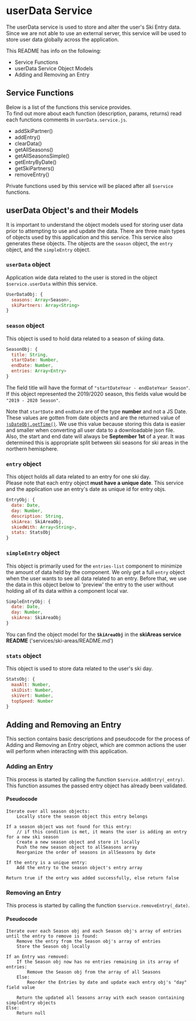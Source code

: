# userData Service

The userData service is used to store and alter the user's Ski Entry data.  
Since we are not able to use an external server, this service will be used to store user data globally across the application.  

This README has info on the following:

* Service Functions
* userData Service Object Models
* Adding and Removing an Entry

## Service Functions

Below is a list of the functions this service provides.  
To find out more about each function (description, params, returns) read each functions comments in `userData.service.js`.

* addSkiPartner()
* addEntry()
* clearData()
* getAllSeasons()
* getAllSeasonsSimple()
* getEntryByDate()
* getSkiPartners()
* removeEntry()

Private functions used by this service will be placed after all `$service` functions.

## userData Object's and their Models

It is important to understand the object models used for storing user data prior to attempting to use and update the data. There are three main types of objects used by this application and this service. This service also generates these objects. The objects are the `season` object, the `entry` object, and the `simpleEntry` object.

### `userData` object

Application wide data related to the user is stored in the object `$service.userData` within this service.  

```javascript
UserDataObj: {
  seasons: Array<Season>,
  skiPartners: Array<String>
}
```

### `season` object

This object is used to hold data related to a season of skiing data.  

```javascript
SeasonObj: {
  title: String,
  startDate: Number,
  endDate: Number,
  entries: Array<Entry>
}
```

The field title will have the format of `"startDateYear - endDateYear Season"`. If this object represented the 2019/2020 season, this fields value would be `"2019 - 2020 Season"`.

Note that `startDate` and `endDate` are of the type **number** and not a JS Date. These values are gotten from date objects and are the returned value of [`jsDateObj.getTime()`](https://developer.mozilla.org/en-US/docs/Web/JavaScript/Reference/Global_Objects/Date/getTime). We use this value because storing this data is easier and smaller when converting all user data to a downloadable json file.  
Also, the start and end date will always be **September 1st** of a year. It was determined this is appropriate split between ski seasons for ski areas in the northern hemisphere.

### `entry` object

This object holds all data related to an entry for one ski day.  
Please note that each entry object **must have a unique date**. This service and the application use an entry's date as unique id for entry objs.

```javascript
EntryObj: {
  date: Date,
  day: Number,
  description: String,
  skiArea: SkiAreaObj,
  skiedWith: Array<String>,
  stats: StatsObj
}
```

### `simpleEntry` object

This object is primarily used for the `entries-list` component to minimize the amount of data held by the component. We only get a full `entry` object when the user wants to see all data related to an entry. Before that, we use the data in this object below to 'preview' the entry to the user without holding all of its data within a component local var.

```javascript
SimpleEntryObj: {
  date: Date,
  day: Number,
  skiArea: SkiAreaObj
}
```

You can find the object model for the **`SkiAreaObj`** in the **skiAreas service README** ('services/ski-areas/README.md')

### `stats` object

This object is used to store data related to the user's ski day.

```javascript
StatsObj: {
  maxAlt: Number,
  skiDist: Number,
  skiVert: Number,
  topSpeed: Number
}
```

## Adding and Removing an Entry

This section contains basic descriptions and pseudocode for the process of Adding and Removing an Entry object, which are common actions the user will perform when interacting with this application.

### Adding an Entry

This process is started by calling the function `$service.addEntry(_entry)`.  
This function assumes the passed entry object has already been validated.

#### Pseudocode
```text
Iterate over all season objects:
    Locally store the season object this entry belongs

If a season object was not found for this entry:
    // if this condition is met, it means the user is adding an entry for a new ski season
    Create a new season object and store it locally
    Push the new season object to allSeasons array
    Reorganize the order of seasons in allSeasons by date

If the entry is a unique entry:
    Add the entry to the season object's entry array

Return true if the entry was added successfully, else return false
```

### Removing an Entry

This process is started by calling the function `$service.removeEntry(_date)`.

#### Pseudocode

```text
Iterate over each Season obj and each Season obj's array of entries until the entry to remove is found:
    Remove the entry from the Season obj's array of entries
    Store the Season obj locally

If an Entry was removed:
    If the Season obj now has no entries remaining in its array of entries:
        Remove the Season obj from the array of all Seasons
    Else:
        Reorder the Entries by date and update each entry obj's "day" field value

    Return the updated all Seasons array with each season containing simpleEntry objects
Else:
    Return null
```